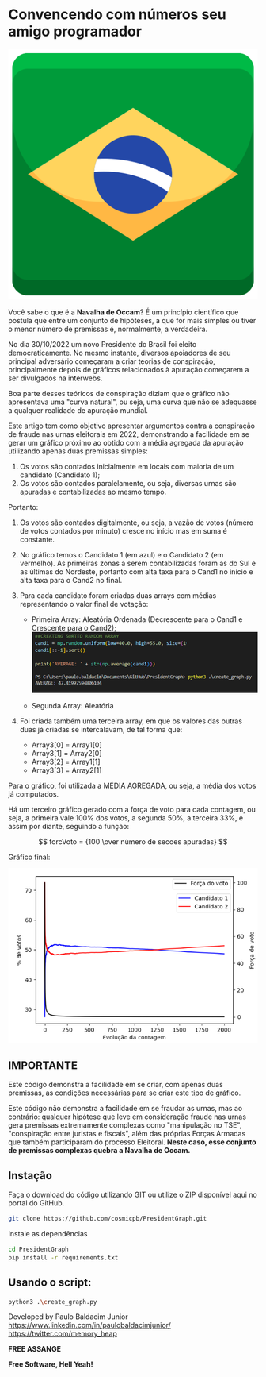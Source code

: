 # Convencendo com números seu amigo programador
![Array sendo criada](https://github.com/cosmicpb/PresidentGraph/blob/main/img/flag.png?raw=true)

Você sabe o que é a **Navalha de Occam**?
É um princípio científico que postula que entre um conjunto de hipóteses, a que for mais simples ou tiver o menor número de premissas é, normalmente, a verdadeira.

No dia 30/10/2022 um novo Presidente do Brasil foi eleito democraticamente. No mesmo instante, diversos apoiadores de seu principal adversário começaram a criar teorias de conspiração, principalmente depois de gráficos relacionados à apuração começarem a ser divulgados na interwebs.

Boa parte desses teóricos de conspiração diziam que o gráfico não apresentava uma "curva natural", ou seja, uma curva que não se adequasse a qualquer realidade de apuração mundial.

Este artigo tem como objetivo apresentar argumentos contra a conspiração de fraude nas urnas eleitorais em 2022, demonstrando a facilidade em se gerar um gráfico próximo ao obtido com a média agregada da apuração utilizando apenas duas premissas simples:

1. Os votos são contados inicialmente em locais com maioria de um candidato (Candidato 1);
2. Os votos são contados paralelamente, ou seja, diversas urnas são apuradas e contabilizadas ao mesmo tempo.


Portanto:
1. Os votos são contados digitalmente, ou seja, a vazão de votos (número de votos contados por minuto) cresce no início mas em suma é constante.
2. No gráfico temos o Candidato 1 (em azul) e o Candidato 2 (em vermelho). As primeiras zonas a serem contabilizadas foram as do Sul e as últimas do Nordeste, portanto com alta taxa para o Cand1 no início e alta taxa para o Cand2 no final.
3. Para cada candidato foram criadas duas arrays com médias representando o valor final de votação:
    * Primeira Array: Aleatória Ordenada (Decrescente para o Cand1 e Crescente para o Cand2);
    ![Array sendo criada](https://github.com/cosmicpb/PresidentGraph/blob/main/img/code.png?raw=true)

    
    * Segunda Array: Aleatória


4. Foi criada também uma terceira array, em que os valores das outras duas já criadas se intercalavam, de tal forma que:
    * Array3[0] = Array1[0]
    * Array3[1] = Array2[0]
    * Array3[2] = Array1[1]
    * Array3[3] = Array2[1]


Para o gráfico, foi utilizada a MÉDIA AGREGADA, ou seja, a média dos votos já computados.

Há um terceiro gráfico gerado com a força de voto para cada contagem, ou seja, a primeira vale 100% dos votos, a segunda 50%, a terceira 33%, e assim por diante, seguindo a função:

$$ forcVoto = {100 \over número de secoes apuradas} $$

Gráfico final:

![Gráfico final](https://github.com/cosmicpb/PresidentGraph/blob/main/img/finalgraph.png?raw=true)

## IMPORTANTE
Este código demonstra a facilidade em se criar, com apenas duas premissas, as condições necessárias para se criar este tipo de gráfico.

Este código não demonstra a facilidade em se fraudar as urnas, mas ao contrário: qualquer hipótese que leve em consideração fraude nas urnas gera premissas extremamente complexas como "manipulação no TSE", "conspiração entre juristas e fiscais", além das próprias Forças Armadas que também participaram do processo Eleitoral. **Neste caso, esse conjunto de premissas complexas quebra a Navalha de Occam.**


## Instação

Faça o download do código utilizando GIT ou utilize o ZIP disponível aqui no portal do GitHub.

```sh
git clone https://github.com/cosmicpb/PresidentGraph.git

```

Instale as dependências

```sh
cd PresidentGraph
pip install -r requirements.txt
```

## Usando o script:
```sh
python3 .\create_graph.py
```


Developed by Paulo Baldacim Junior
https://www.linkedin.com/in/paulobaldacimjunior/
https://twitter.com/memory_heap

**FREE ASSANGE**

**Free Software, Hell Yeah!**
